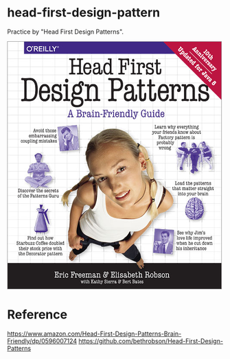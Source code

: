 # head-first-design-pattern

Practice by "Head First Design Patterns".

![Alt text](./head-first-design-patterns.jpg "Command Pattern Class Graph")

# Reference

https://www.amazon.com/Head-First-Design-Patterns-Brain-Friendly/dp/0596007124
https://github.com/bethrobson/Head-First-Design-Patterns